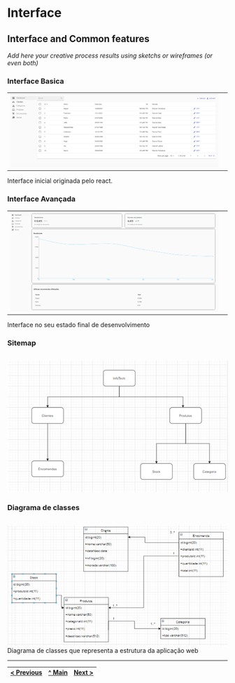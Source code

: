 # Interface

## Interface and Common features
_Add here your creative process results using sketchs or wireframes (or even both)_

### Interface Basica

| | |
:---: | :---:
![An alternative description](images/react-admin.png) | 
Interface inicial originada pelo react. 

### Interface Avançada

| | |
:---: | :---:
![An alternative description](images/dashboard.png) |
Interface no seu estado final de desenvolvimento

### Sitemap

| | |
:---: | :---:
![An alternative description](images/pelonome.png)  

### Diagrama de classes

| | |
:---: | :---:
![An alternative description](images/diagrama2.png)  
Diagrama de classes que representa a estrutura da aplicação web  



---
[< Previous](c1.md) | [^ Main](https://github.com/exemploTrabalho/report) | [Next >](c3.md)
:--- | :---: | ---: 
